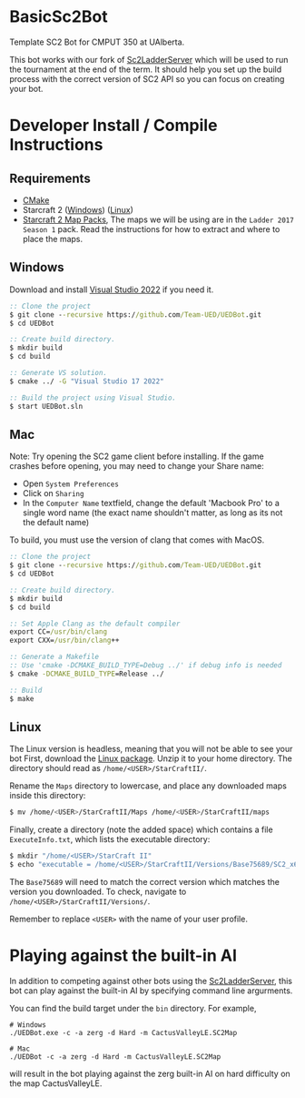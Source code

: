 # BasicSc2Bot
Template SC2 Bot for CMPUT 350 at UAlberta.

This bot works with our fork of [Sc2LadderServer](https://github.com/solinas/Sc2LadderServer) which will be used to run the tournament at the end of the term. It should help you
set up the build process with the correct version of SC2 API so you can focus on creating your bot.

# Developer Install / Compile Instructions
## Requirements
* [CMake](https://cmake.org/download/)
* Starcraft 2 ([Windows](https://starcraft2.com/en-us/)) ([Linux](https://github.com/Blizzard/s2client-proto#linux-packages)) 
* [Starcraft 2 Map Packs](https://github.com/Blizzard/s2client-proto#map-packs), The maps we will be using are in the `Ladder 2017 Season 1` pack. Read the instructions for how to extract and where to place the maps.

## Windows

Download and install [Visual Studio 2022](https://www.visualstudio.com/downloads/) if you need it.

```bat
:: Clone the project
$ git clone --recursive https://github.com/Team-UED/UEDBot.git
$ cd UEDBot

:: Create build directory.
$ mkdir build
$ cd build

:: Generate VS solution.
$ cmake ../ -G "Visual Studio 17 2022"

:: Build the project using Visual Studio.
$ start UEDBot.sln
```

## Mac

Note: Try opening the SC2 game client before installing. If the game crashes before opening, you may need to change your Share name:
* Open `System Preferences`
* Click on `Sharing`
* In the `Computer Name` textfield, change the default 'Macbook Pro' to a single word name (the exact name shouldn't matter, as long as its not the default name)

To build, you must use the version of clang that comes with MacOS. 
```bat
:: Clone the project
$ git clone --recursive https://github.com/Team-UED/UEDBot.git
$ cd UEDBot

:: Create build directory.
$ mkdir build
$ cd build

:: Set Apple Clang as the default compiler
export CC=/usr/bin/clang
export CXX=/usr/bin/clang++

:: Generate a Makefile
:: Use 'cmake -DCMAKE_BUILD_TYPE=Debug ../' if debug info is needed
$ cmake -DCMAKE_BUILD_TYPE=Release ../

:: Build
$ make
```

## Linux
The Linux version is headless, meaning that you will not be able to see your bot 
First, download the [Linux package](https://github.com/Blizzard/s2client-proto#linux-packages).
Unzip it to your home directory. 
The directory should read as `/home/<USER>/StarCraftII/`.

Rename the `Maps` directory to lowercase, and place any downloaded maps inside this directory:
```bash
$ mv /home/<USER>/StarCraftII/Maps /home/<USER>/StarCraftII/maps
```

Finally, create a directory (note the added space) which contains a file `ExecuteInfo.txt`, which lists the executable directory:
```bash
$ mkdir "/home/<USER>/StarCraft II"
$ echo "executable = /home/<USER>/StarCraftII/Versions/Base75689/SC2_x64" > "/home/<USER>/StarCraft II/ExecuteInfo.txt"
```
The `Base75689` will need to match the correct version which matches the version you downloaded. To check, navigate to `/home/<USER>/StarCraftII/Versions/`.

Remember to replace `<USER>` with the name of your user profile.

# Playing against the built-in AI

In addition to competing against other bots using the [Sc2LadderServer](https://github.com/solinas/Sc2LadderServer), this bot can play against the built-in
AI by specifying command line argurments.

You can find the build target under the `bin` directory. For example,

```
# Windows
./UEDBot.exe -c -a zerg -d Hard -m CactusValleyLE.SC2Map

# Mac
./UEDBot -c -a zerg -d Hard -m CactusValleyLE.SC2Map
```

will result in the bot playing against the zerg built-in AI on hard difficulty on the map CactusValleyLE.
